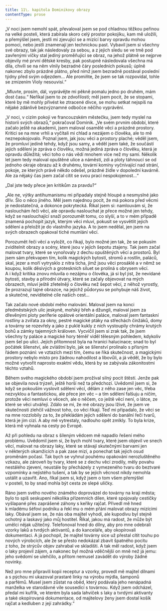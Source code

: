 ```yaml
---
title: 11\. kapitola Dominikovy obrazy
contentType: prose
---
```


  

„V noci jsem nemohl spát, převaloval jsem se pod chladnou těžkou peřinou na velké posteli, která zabírala skoro celý prostor pokojíku, kam mě uložili, a přemýšlel jsem, jestli mi zjevující se a mizící barvy opravdu mohou pomoci, nebo jestli znamenají jen technickou past. Vybavil jsem si všechny své obrazy, tak jak následovaly za sebou, a z jejich sledu se ve tmě pod zavřenými víčky stal jediný proměňující se obraz, na jehož plátně se nejprve objevily mé první dětské kresby, pak postupně následovala všechna má díla, chvíli se na něm vlnily bezradné čáry posledních pokusů; úplně nakonec zbylo prázdné plátno, před nímž jsem bezradně postával poslední týdny před svým odjezdem… Ale promiňte, že jsem se tak rozpovídal, tohle se zmizením Violy nesouvisí.“

„Mluvte, prosím, dál, vyprávějte mi pěkně pomalu jedno po druhém, mám dost času.“ Neříkal jsem to ze zdvořilosti; měl jsem pocit, že se stopami, které by mě mohly přivést ke ztracené dívce, se mohu setkat nejspíš na nějaké zdánlivě bezvýznamné odbočce něčího vyprávění.

„V noci, v cizím pokoji ve francouzském městečku, jsem tedy myslel na historii svých obrazů,“ pokračoval Dominik. „Ve svém prvním období, které začalo ještě na akademii, jsem maloval osamělé věci a prázdné prostory. Kritici se na mne vrhli a vyčítali mi chlad a nezájem o člověka, ale to mě neznepokojovalo. Poznal jsem, jak jsou věci a prostory plaché; věděl jsem, že promluví jedině tehdy, když jsou samy, a věděl jsem také, že součástí jejich sdělení je zpráva o člověku, možná jediná zpráva o člověku, která je opravdu důležitá; věci toho o nás vědí mnohem více než my sami. Několik let jsem tedy maloval opuštěné ulice a náměstí, zdi a ploty táhnoucí se od jednoho okraje obrazu až k druhému, tovární komíny vyčnívající nad strání, pokoje, ze kterých právě někdo odešel, prázdné židle v dopolední kavárně. Ale za nějaký čas jsem začal cítit se svou prací nespokojenost…“

„Dal jste tedy přece jen kritikům za pravdu?“

„Ale ne, výtky antihumanismu mi připadaly stejně hloupé a nesmyslné jako dřív. Šlo o něco jiného. Měl jsem najednou pocit, že má pokora před věcmi je nedostatečná, a dokonce pokrytecká. Říkal jsem si: namlouvám si, že naslouchám řeči věcí, ale opravdu naslouchat je přece možné jen tehdy, když se naslouchající snaží porozumět tomu, co slyší, a to v mém případě znamená pochopit jazyk, kterým věci mluví, pokusit se vysvětlit jejich sdělení a přeložit je do vlastního jazyka. A to jsem nedělal, jen jsem na svých obrazech opakoval tiché mumlání věcí.

Porozumět řeči věcí a vyložit, co říkají, bylo možné jen tak, že se pokusím zviditelnit obrazy a scény, které jsou v jejich šepotu ztajeny. Tak jsem začal malovat tvary, které se vynořovaly z dechu opuštěných věcí a prostorů. Byl jsem sám překvapen tím, kolik magických bytostí, stromů a rostlin, paláců, skal, jezer a moří vytrysklo z nitra ticha, jímž jsou věci prosáklé a v němž se koupou, kolik děsivých a groteskních siluet se prolíná s obrysem věcí. A i když kritika znovu mluvila o nezájmu o člověka, já si byl jist, že nevídané bytosti, stavby a přírodní útvary, které se začaly objevovat na mých obrazech, mluví ještě zřetelněji o člověku než šepot věcí, z něhož vyrostly, že prozrazují tajné obrazce, na jejichž půdorysu se pohybuje náš život, a skutečné, neviditelné cíle našich cest…

Tak začalo nové období mého malování. Maloval jsem na konci předměstských ulic jeskyně, mořský břeh a džungli, maloval jsem za dřevěnými ploty periferie opálové orientální paláce, maloval jsem fantaskní rostliny a zvířata za okny, pestré magické ptáky na střechách činžáků, domy a továrny se rozevřely a jako z puklé kukly z nich vystoupily chrámy krutých bohů a zámky tajemných královen. Vycvičil jsem si zrak tak, že jsem všechny ty paláce a magické hory téměř viděl tělesným pohledem, kdykoliv jsem šel po ulici. Jejich přítomnost byla na hranici halucinace; snad to byl počátek šílenství, ale zvláštní bylo, jak se šílenství prolínalo s přísným řádem poznání: ve vztazích mezi tím, čemu se říká skutečnost, a magickými prostory nebylo místo pro žádnou nahodilost a libovůli, a já věděl, že by bylo možné vytvořit naprosto exaktní vědu, která by se zabývala zákonitostmi těchto vztahů.

Během svého magického období jsem prožíval silný pocit štěstí. Jenže pak se objevila nová trýzeň, ještě horší než ta předchozí. Uvědomil jsem si, že když se pokouším vyslovit sdělení věcí, dělám z něho zase jen věc, třeba nezvyklou a fantastickou, ale přece jen věc – a tím sdělení falšuju a ničím, protože věci nemluví o věcech, ale o něčem, co ještě věcí není, o látce, ze které se věci utvářejí. Zdálo se mi, že mé obrazy jsou lživé, že jsem ve skutečnosti zlehčil vážnost toho, co věci říkají. Teď mi připadalo, že věci se na mne rozzlobily za to, že překládám jejich sdělení do banální řeči tvarů, která je jim cizí. A aby mě vytrestaly, nadlouho opět zmlkly. To byla krize, která mě vyhnala na cesty po Evropě.

Až při pohledu na obraz s šíleným vědcem mě napadlo řešení mého problému. Uvědomil jsem si, že bych mohl tvary, které jsem objevil ve snech věcí, malovat na obrazy laky, které se stávají skutečnými barvami jen v některých okamžicích a pak zase mizí, a ponechat tak jejich osud proměnám počasí. Tak bych se vyhnul pouhému opakování nerozluštěného vzkazu, ale zároveň by tvary, které se z dechu věcí zrodily, měly povahu nestálého zjevení, neustále by přecházely z vymezeného tvaru do beztvaré vzpomínky a nejistého tušení, a tak by se jejich věcnost nikdy nemohla ustálit a uzavřít. Ano, říkal jsem si, když jsem o tom všem přemýšlel v posteli, to by snad mohla být cesta ze slepé uličky.

Ráno jsem svého nového známého doprovázel do továrny na kraji města; bylo to spíš seskupení několika přízemních dílen, které spojovaly cestičky vyšlapané přes zaprášené záhony s keříky rajčat. Přivedl mě hned k mladému šéfovi podniku a řekl mu o mém přání malovat obrazy mizícími laky. Obával jsem se, že nás oba majitel vyhodí, ale kupodivu byl stejně ochotný a laskavý jako můj hostitel. Říkal, jakou má radost, že může být umělci nějak užitečný. Telefonoval hned do dílny, aby pro mne odebrali vzorky laků a tvrdých aktivantů, a do kanceláře, aby okopírovali dokumentaci. A já pochopil, že majitel továrny sice už přestal cítit touhu po nových výrobcích, ale že se přesto nedokázal zbavit špatného pocitu z toho, že strýcův objev zahrabal ve skladišti. A tak měl radost, když jsem o laky projevil zájem, a nakonec byl možná vděčnější on mně než já jemu: jeho svědomí se ulehčilo, a přitom nemusel zavádět do výroby žádné novinky.

Než pro mne připravili kopii receptur a vzorky, provedl mě majitel dílnami a s pýchou mi ukazoval prastaré linky na výrobu mýdla, šamponů a parfémů. Musel jsem zůstat na oběd, který podávala jeho nenápadná manželka ve starodávné vile sousedící s továrnou. Když jsem odcházel, předal mi kufřík, ve kterém byla sada lahviček s laky a tvrdými aktivanty a také okopírovaná dokumentace, od majitelovy ženy jsem dostal košík rajčat a kedluben z její zahrádky.“
